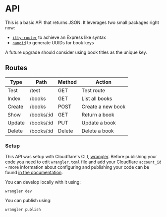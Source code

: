 # API

This is a basic API that returns JSON. It leverages two small packages right now:
- [`itty-router`](https://github.com/kwhitley/itty-router) to achieve an Express like syntax
- [`nanoid`](https://github.com/ai/nanoid) to generate UUIDs for book keys

A future upgrade should consider using book titles as the unique key.

## Routes

| Type   | Path       | Method | Action            |
| ------ | ---------- | ------ | ----------------- |
| Test   | /test      | GET    | Test route        |
| Index  | /books     | GET    | List all books    |
| Create | /books     | POST   | Create a new book |
| Show   | /books/:id | GET    | Return a book     |
| Update | /books/:id | PUT    | Update a book     |
| Delete | /books/:id | Delete | Delete a book     |


### Setup

This API was setup with Cloudflare's CLI, [wrangler](https://github.com/cloudflare/wrangler). Before publishing your code you need to edit `wrangler.toml` file and add your Cloudflare `account_id` - more information about configuring and publishing your code can be found [in the documentation](https://developers.cloudflare.com/workers/learning/getting-started#7-configure-your-project-for-deployment).

You can develop locally with it using:

```
wrangler dev
```

You can publish using:
```
wrangler publish
```

